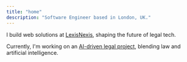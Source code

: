 ```yaml
---
title: "home"
description: "Software Engineer based in London, UK."
---
```

I build web solutions at [LexisNexis](https://www.lexisnexis.co.uk), shaping the future of legal tech.

Currently, I'm working on an [AI-driven legal project](https://www.lexisnexis.co.uk/lexis-plus/lexis-plus-ai.html), blending law and artificial intelligence.
